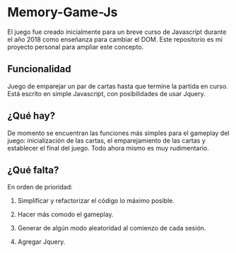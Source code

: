 # Memory-Game-Js

El juego fue creado inicialmente para un breve curso de Javascript durante el año 2018 como enseñanza para cambiar el DOM. Este repositorio es mi proyecto personal para ampliar este concepto.

## Funcionalidad

Juego de emparejar un par de cartas hasta que termine la partida en curso.
Está escrito en simple Javascript, con posibilidades de usar Jquery.

## ¿Qué hay?

De momento se encuentran las funciones más simples para el gameplay del juego: inicialización de las cartas, el emparejamiento de las cartas y establecer el final del juego. Todo ahora mismo es muy rudimentario.

## ¿Qué falta?


En orden de prioridad:


1. Simplificar y refactorizar el código lo máximo posible.

2. Hacer más comodo el gameplay.

3. Generar de algún modo aleatoridad al comienzo de cada sesión.

4. Agregar Jquery.
